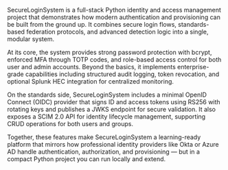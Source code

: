 SecureLoginSystem is a full-stack Python identity and access management project that demonstrates how modern authentication and provisioning can be built from the ground up. It combines secure login flows, standards-based federation protocols, and advanced detection logic into a single, modular system.

At its core, the system provides strong password protection with bcrypt, enforced MFA through TOTP codes, and role-based access control for both user and admin accounts. Beyond the basics, it implements enterprise-grade capabilities including structured audit logging, token revocation, and optional Splunk HEC integration for centralized monitoring.

On the standards side, SecureLoginSystem includes a minimal OpenID Connect (OIDC) provider that signs ID and access tokens using RS256 with rotating keys and publishes a JWKS endpoint for secure validation. It also exposes a SCIM 2.0 API for identity lifecycle management, supporting CRUD operations for both users and groups.

Together, these features make SecureLoginSystem a learning-ready platform that mirrors how professional identity providers like Okta or Azure AD handle authentication, authorization, and provisioning — but in a compact Python project you can run locally and extend.
